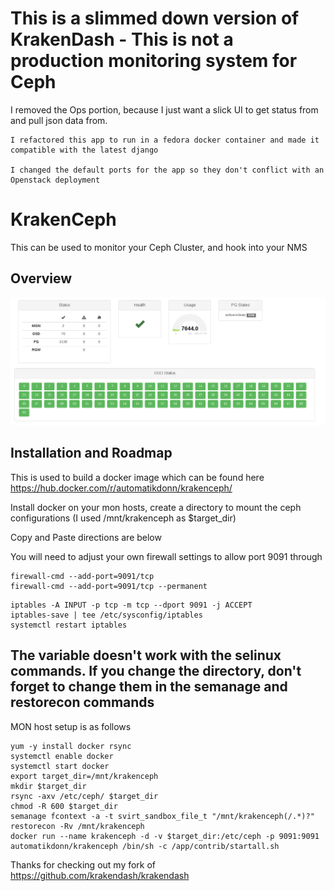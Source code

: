 # This is a slimmed down version of KrakenDash - This is not a production monitoring system for Ceph
 I removed the Ops portion, because I just want a slick UI to get status from and pull json data from.

    I refactored this app to run in a fedora docker container and made it compatible with the latest django
   
    I changed the default ports for the app so they don't conflict with an Openstack deployment 

# KrakenCeph 
This can be used to monitor your Ceph Cluster, and hook into your NMS

## Overview

![Status dashboard](https://raw.githubusercontent.com/donnydavis/krakendash/master/screenshots/status.png "Status") 



## Installation and Roadmap


This is used to build a docker image which can be found here https://hub.docker.com/r/automatikdonn/krakenceph/

Install docker on your mon hosts, create a directory to mount the ceph configurations (I used /mnt/krakenceph as $target_dir) 

Copy and Paste directions are below

You will need to adjust your own firewall settings to allow port 9091 through
```
firewall-cmd --add-port=9091/tcp
firewall-cmd --add-port=9091/tcp --permanent
```
```
iptables -A INPUT -p tcp -m tcp --dport 9091 -j ACCEPT
iptables-save | tee /etc/sysconfig/iptables
systemctl restart iptables
```
## The variable doesn't work with the selinux commands. If you change the directory, don't forget to change them in the semanage and restorecon commands


MON host setup is as follows
```
yum -y install docker rsync
systemctl enable docker
systemctl start docker
export target_dir=/mnt/krakenceph
mkdir $target_dir
rsync -axv /etc/ceph/ $target_dir
chmod -R 600 $target_dir
semanage fcontext -a -t svirt_sandbox_file_t "/mnt/krakenceph(/.*)?"
restorecon -Rv /mnt/krakenceph
docker run --name krakenceph -d -v $target_dir:/etc/ceph -p 9091:9091 automatikdonn/krakenceph /bin/sh -c /app/contrib/startall.sh
```
Thanks for checking out my fork of https://github.com/krakendash/krakendash

